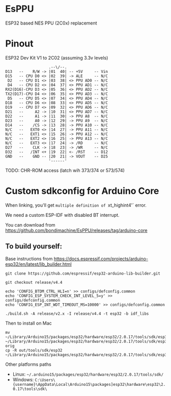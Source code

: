 # EsPPU 
ESP32 based NES PPU (2C0x) replacement 


# Pinout

ESP32 Dev Kit V1 to 2C02 (assuming 3.3v levels)

```
                   .--\/--.
D13   --    R/W -> |01  40| -- +5V     -- Vin
D15   -- CPU D0 <> |02  39| -> ALE     -- N/C
 D2   -- CPU D1 <> |03  38| <> PPU AD0 -- N/C
 D4   -- CPU D2 <> |04  37| <> PPU AD1 -- N/C
RX2(D16)-CPU D3 <> |05  36| <> PPU AD2 -- N/C
TX2(D17)-CPU D4 <> |06  35| <> PPU AD3 -- N/C
 D5   -- CPU D5 <> |07  34| <> PPU AD4 -- N/C
D18   -- CPU D6 <> |08  33| <> PPU AD5 -- N/C
D19   -- CPU D7 <> |09  32| <> PPU AD6 -- N/C
D21   --     A2 -> |10  31| <> PPU AD7 -- N/C
D22   --     A1 -> |11  30| -> PPU A8  -- N/C
D23   --     A0 -> |12  29| -> PPU A9  -- N/C
D14   --    /CS -> |13  28| -> PPU A10 -- N/C
N/C   --   EXT0 <> |14  27| -> PPU A11 -- N/C
N/C   --   EXT1 <> |15  26| -> PPU A12 -- N/C
N/C   --   EXT2 <> |16  25| -> PPU A13 -- N/C
N/C   --   EXT3 <> |17  24| -> /RD     -- N/C
D27   --    CLK -> |18  23| -> /WR     -- N/C
D32   --   /INT <+ |19  22| <- /RST    -- D12
GND   --    GND -- |20  21| -> VOUT    -- D25
                   '------'
```

TODO: CHR-ROM access (latch wih 373/374 or 573/574) 



# Custom sdkconfig for Arduino Core

When linking, you'll get `multiple definition of `xt_highint4'` error.

We need a custom ESP-IDF with disabled BT interrupt.

You can download from https://github.com/bondimachine/EsPPU/releases/tag/arduino-core



## To build yourself:

Base instructions from https://docs.espressif.com/projects/arduino-esp32/en/latest/lib_builder.html 

```
git clone https://github.com/espressif/esp32-arduino-lib-builder.git

git checkout release/v4.4

echo 'CONFIG_BTDM_CTRL_HLI=n' >> configs/defconfig.common
echo 'CONFIG_ESP_SYSTEM_CHECK_INT_LEVEL_5=y' >> configs/defconfig.common
echo 'CONFIG_ESP_INT_WDT_TIMEOUT_MS=10000' >> configs/defconfig.common

./build.sh -A release/v2.x -I release/v4.4 -t esp32 -b idf_libs

```

Then to install on Mac

```
mv ~/Library/Arduino15/packages/esp32/hardware/esp32/2.0.17/tools/sdk/esp32 ~/Library/Arduino15/packages/esp32/hardware/esp32/2.0.17/tools/sdk/esp32-orig
cp -R out/tools/sdk/esp32 ~/Library/Arduino15/packages/esp32/hardware/esp32/2.0.17/tools/sdk/esp32
```

Other platforms paths

- Linux: `~/.arduino15/packages/esp32/hardware/esp32/2.0.17/tools/sdk/`
- Windows: `C:\Users\{username}\AppData\Local\Arduino15\packages]esp32\hardware\esp32\2.0.17\tools\sdk\`


